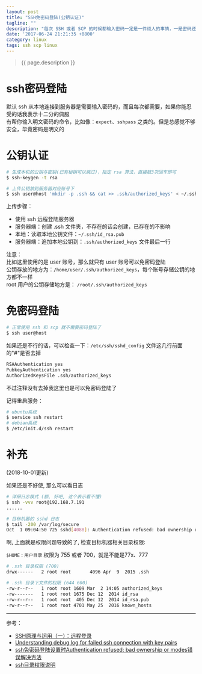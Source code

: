 ```yaml
---
layout: post
title: "SSH免密码登陆(公钥认证)"
tagline: ""
description: "每次 SSH 或者 SCP 的时候都输入密码一定是一件烦人的事情，一是密码还不一定记得住，二是感觉每次敲一遍密码感觉没那么安全，三是服务器多了就。。。"
date: '2017-06-24 21:21:35 +0800'
category: linux
tags: ssh scp linux
---
```

> {{ page.description }}

# ssh密码登陆
默认 ssh 从本地连接到服务器是需要输入密码的，而且每次都需要，如果你能忍受的话我表示十二分的佩服     
有帮你输入明文密码的命令，比如像：`expect`、`sshpass` 之类的。但是总感觉不够安全，毕竟密码是明文的

# 公钥认证
```bash
# 生成本机的公钥与密钥(已有秘钥可以跳过)，指定 rsa 算法，直接敲3次回车即可
$ ssh-keygen -t rsa

# 上传公钥放到服务器对应账号下
$ ssh user@host 'mkdir -p .ssh && cat >> .ssh/authorized_keys' < ~/.ssh/id_rsa.pub
```
上传步骤：
- 使用 ssh 远程登陆服务器
- 服务器端：创建 .ssh 文件夹，不存在的话会创建，已存在的不影响
- 本地：读取本地公钥文件：`~/.ssh/id_rsa.pub`
- 服务器端：追加本地公钥到：`.ssh/authorized_keys` 文件最后一行

注意：  
比如这里使用的是 user 账号，那么就只有 user 账号可以免密码登陆      
公钥存放的地方为：`/home/user/.ssh/authorized_keys`，每个账号存储公钥的地方都不一样   
root 用户的公钥存储地方是： `/root/.ssh/authorized_keys`

# 免密码登陆
```bash
# 正常使用 ssh 和 scp 就不需要密码登陆了
$ ssh user@host
```

如果还是不行的话，可以检查一下：`/etc/ssh/sshd_config` 文件这几行前面的"#"是否去掉
```bash
RSAAuthentication yes
PubkeyAuthentication yes
AuthorizedKeysFile .ssh/authorized_keys
```
不过注释没有去掉我这里也是可以免密码登陆了

记得重启服务：
```bash
# ubuntu系统
$ service ssh restart
# debian系统
$ /etc/init.d/ssh restart
```

# 补充
(2018-10-01更新)

如果还是不好使, 那么可以看日志
```bash
# 详细日志模式 (额, 好吧, 这个表示看不懂)
$ ssh -vvv root@192.168.7.191
......

# 目标机器的 sshd 日志 
$ tail -200 /var/log/secure
Oct  1 09:04:50 725 sshd[4088]: Authentication refused: bad ownership or modes for directory /private/var/root
```

啊, 上面就是权限问题导致的了, 检查目标机器相关目录权限:

`$HOME` :  `用户目录` 权限为 755 或者 700，就是不能是77x、777

```bash
# .ssh 目录权限 (700)
drwx------   2 root root       4096 Apr  9  2015 .ssh

# .ssh 目录下文件的权限 (644 600)
-rw-r--r--   1 root root 1609 Mar  2 14:05 authorized_keys
-rw-------   1 root root 1675 Dec 12  2014 id_rsa
-rw-r--r--   1 root root  405 Dec 12  2014 id_rsa.pub
-rw-r--r--   1 root root 4701 May 25  2016 known_hosts
```

---
参考：
- [SSH原理与运用（一）：远程登录](http://www.ruanyifeng.com/blog/2011/12/ssh_remote_login.html)
- [Understanding debug log for failed ssh connection with key pairs](https://superuser.com/questions/1318789/understanding-debug-log-for-failed-ssh-connection-with-key-pairs)
- [ssh免密码登陆设置时Authentication refused: bad ownership or modes错误解决方法](https://www.bo56.com/ssh%E5%85%8D%E5%AF%86%E7%A0%81%E7%99%BB%E9%99%86%E8%AE%BE%E7%BD%AE%E6%97%B6authentication-refused-bad-ownership-or-modes%E9%94%99%E8%AF%AF%E8%A7%A3%E5%86%B3%E6%96%B9%E6%B3%95/)
- [ssh目录权限说明](https://blog.csdn.net/levy_cui/article/details/59524158)

